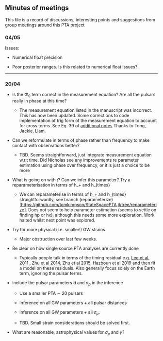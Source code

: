 

## Minutes of meetings


This file is a record of discussions, interesting points and suggestions from group meetings around this PTA project



### 04/05

Issues:

* Numerical float precision

* Poor posterior ranges. Is this related to numerical float issues?


---

### 20/04


* Is the $\Phi_0$ term correct in the measurement equation? Are all the pulsars really in phase at this time?

    * The measurement equation listed in the manuscript was incorrect. This has now been updated. Some corrections to code implementation of trig form of the measurement equation to account for cross terms. See Eq. 39 of [additional notes](https://github.com/tomkimpson/StateSpacePTA.jl/blob/main/docs/measurement_eqn_deerivation/LectureNotes_Math571.pdf) Thanks to Tong, Jackie, Liam. 

* Can we reformulate in terms of phase rather than frequency to make contact with observations better?

    * TBD. Seems straightforward, just integrate measurement equation w.r.t time. Did Nicholas see any improvements re parameter estimation using phase over frequency, or it is just a choice to be more 


* What is going on with $\iota$? Can we infer this parameter? Try a reparameterisation in terms of h_+ and h_\{times}
    * We can reparameterise in terms of h_+ and h_\{times} straightforwardly, see branch (reparameterize)[https://github.com/tomkimpson/StateSpacePTA.jl/tree/reparameterize]. Does not seem to help parameter estimation (seems to settle on finding hp or hx), although this needs some more exploration. Work halted whilst next point was explored.  


* Try for more physical (i.e. smaller!) GW strains
    * Major obstruction over last few weeks. 


* Be clear on how single source PTA analyses are currently done 

    * Typically people talk in terms of the timing residual e.g. [Lee et al. 2011](https://arxiv.org/abs/1103.0115) , [Zhu et al 2014](https://academic.oup.com/mnras/article/444/4/3709/1029897), [Zhu et al 2015](https://academic.oup.com/mnras/article/449/2/1650/1075548), [Hazboun et al 2019](https://arxiv.org/abs/1907.04341) and then fit a model on these residuals. Also generally focus solely on the Earth term, ignoring the pulsar terms. 

* Include the pulsar parameters $d$ and $\sigma_p$ in the inference
    * Use a smaller PTA $\sim$ 20 pulsars
    * Inference on all GW parameters + all pulsar distances
    * Inference on all GW parameters + all $\sigma_p$.

    * TBD. Small strain considerations should be solved first.

* What are reasonable, astrophysical values for $\sigma_p$ and $\gamma$?